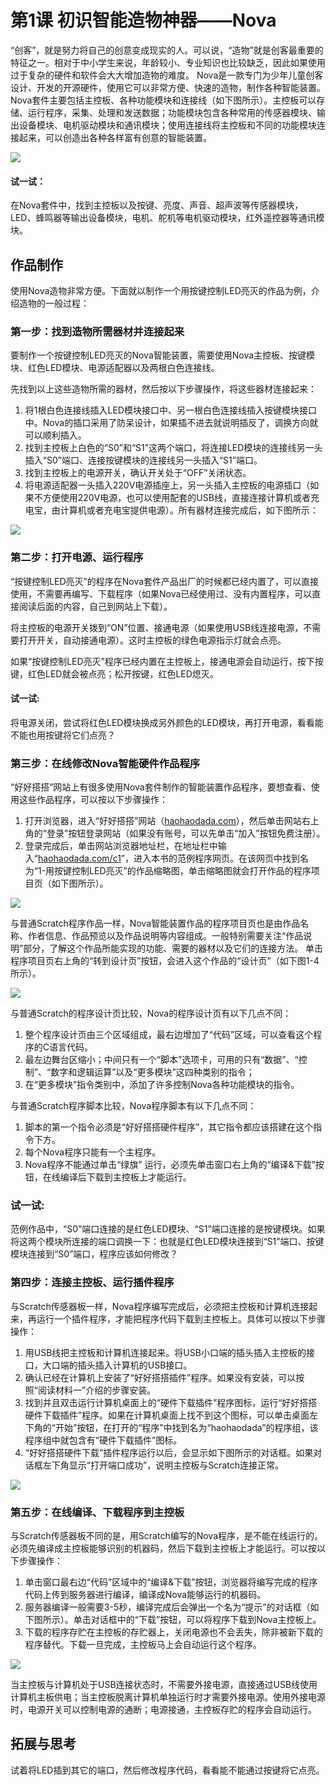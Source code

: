 # 第1课  初识智能造物神器——Nova

“创客”，就是努力将自己的创意变成现实的人。可以说，“造物”就是创客最重要的特征之一。相对于中小学生来说，年龄较小、专业知识也比较缺乏，因此如果使用过于复杂的硬件和软件会大大增加造物的难度。 Nova是一款专门为少年儿童创客设计、开发的开源硬件，使用它可以非常方便、快速的造物，制作各种智能装置。 Nova套件主要包括主控板、各种功能模块和连接线（如下图所示）。主控板可以存储、运行程序，采集、处理和发送数据；功能模块包含各种常用的传感器模块、输出设备模块、电机驱动模块和通讯模块；使用连接线将主控板和不同的功能模块连接起来，可以创造出各种各样富有创意的智能装置。

![](../../.gitbook/assets/sa1-1.png)

#### 试一试：

在Nova套件中，找到主控板以及按键、亮度、声音、超声波等传感器模块，LED、蜂鸣器等输出设备模块，电机、舵机等电机驱动模块，红外遥控器等通讯模块。

## 作品制作

使用Nova造物非常方便。下面就以制作一个用按键控制LED亮灭的作品为例，介绍造物的一般过程：

### 第一步：找到造物所需器材并连接起来

要制作一个按键控制LED亮灭的Nova智能装置，需要使用Nova主控板、按键模块、红色LED模块、电源适配器以及两根白色连接线。

先找到以上这些造物所需的器材，然后按以下步骤操作，将这些器材连接起来：

1. 将1根白色连接线插入LED模块接口中、另一根白色连接线插入按键模块接口中。Nova的插口采用了防呆设计，如果插不进去就说明插反了，调换方向就可以顺利插入。
2. 找到主控板上白色的“S0”和“S1”这两个端口，将连接LED模块的连接线另一头插入“S0”端口、连接按键模块的连接线另一头插入“S1”端口。
3. 找到主控板上的电源开关，确认开关处于“OFF”关闭状态。
4. 将电源适配器一头插入220V电源插座上，另一头插入主控板的电源插口（如果不方便使用220V电源，也可以使用配套的USB线，直接连接计算机或者充电宝，由计算机或者充电宝提供电源）。所有器材连接完成后，如下图所示：

![](../../.gitbook/assets/sa1-2.png)

### 第二步：打开电源、运行程序

“按键控制LED亮灭”的程序在Nova套件产品出厂的时候都已经内置了，可以直接使用，不需要再编写、下载程序（如果Nova已经使用过、没有内置程序，可以直接阅读后面的内容，自己到网站上下载）。

将主控板的电源开关拨到“ON”位置、接通电源（如果使用USB线连接电源，不需要打开开关，自动接通电源）。这时主控板的绿色电源指示灯就会点亮。

如果“按键控制LED亮灭”程序已经内置在主控板上，接通电源会自动运行，按下按键，红色LED就会被点亮；松开按键，红色LED熄灭。

#### 试一试:

将电源关闭，尝试将红色LED模块换成另外颜色的LED模块，再打开电源，看看能不能也用按键将它们点亮？

### 第三步：在线修改Nova智能硬件作品程序

“好好搭搭”网站上有很多使用Nova套件制作的智能装置作品程序，要想查看、使用这些作品程序，可以按以下步骤操作：

1. 打开浏览器，进入“好好搭搭”网站（[haohaodada.com](http://haohaodada.com)），然后单击网站右上角的“登录”按钮登录网站（如果没有账号，可以先单击“加入”按钮免费注册）。
2. 登录完成后，单击网站浏览器地址栏，在地址栏中输入“[haohaodada.com/c1](http://haohaodada.com/c1)”，进入本书的范例程序网页。在该网页中找到名为“1-用按键控制LED亮灭”的作品缩略图，单击缩略图就会打开作品的程序项目页（如下图所示）。

![](../../.gitbook/assets/sa1-3.png)

与普通Scratch程序作品一样，Nova智能装置作品的程序项目页也是由作品名称、作者信息、作品预览以及作品说明等内容组成。一般特别需要关注“作品说明”部分，了解这个作品所能实现的功能、需要的器材以及它们的连接方法。 单击程序项目页右上角的“转到设计页”按钮，会进入这个作品的“设计页”（如下图1-4所示）。

![](../../.gitbook/assets/sa1-4.png)

与普通Scratch的程序设计页比较，Nova的程序设计页有以下几点不同：

1. 整个程序设计页由三个区域组成，最右边增加了“代码”区域，可以查看这个程序的C语言代码。
2. 最左边舞台区缩小；中间只有一个“脚本”选项卡，可用的只有“数据”、“控制”、“数字和逻辑运算”以及“更多模块”这四种类别的指令；
3. 在“更多模块”指令类别中，添加了许多控制Nova各种功能模块的指令。

与普通Scratch程序脚本比较，Nova程序脚本有以下几点不同：

1. 脚本的第一个指令必须是“好好搭搭硬件程序”，其它指令都应该搭建在这个指令下方。
2. 每个Nova程序只能有一个主程序。
3. Nova程序不能通过单击“绿旗” 运行，必须先单击窗口右上角的“编译&下载”按钮，在线编译后下载到主控板上才能运行。

### 试一试:

范例作品中，“S0”端口连接的是红色LED模块、“S1”端口连接的是按键模块。如果将这两个模块所连接的端口调换一下：也就是红色LED模块连接到“S1”端口、按键模块连接到“S0”端口，程序应该如何修改？

### 第四步：连接主控板、运行插件程序

与Scratch传感器板一样，Nova程序编写完成后，必须把主控板和计算机连接起来，再运行一个插件程序，才能把程序代码下载到主控板上。具体可以按以下步骤操作：

1. 用USB线把主控板和计算机连接起来。将USB小口端的插头插入主控板的接口，大口端的插头插入计算机的USB接口。
2. 确认已经在计算机上安装了“好好搭搭插件”程序。如果没有安装，可以按照“阅读材料一”介绍的步骤安装。
3. 找到并且双击运行计算机桌面上的“硬件下载插件”程序图标，运行“好好搭搭硬件下载插件”程序。如果在计算机桌面上找不到这个图标，可以单击桌面左下角的“开始”按钮，在打开的“程序”中找到名为“haohaodada”的程序组，该程序组中就包含有“硬件下载插件”图标。
4. “好好搭搭硬件下载”插件程序运行以后，会显示如下图所示的对话框。如果对话框左下角显示“打开端口成功”，说明主控板与Scratch连接正常。

![](../../.gitbook/assets/sa1-5.png)

### 第五步：在线编译、下载程序到主控板

与Scratch传感器板不同的是，用Scratch编写的Nova程序，是不能在线运行的。必须先编译成主控板能够识别的机器码，然后下载到主控板上才能运行。可以按以下步骤操作：

1. 单击窗口最右边“代码”区域中的“编译&下载”按钮，浏览器将编写完成的程序代码上传到服务器进行编译，编译成Nova能够运行的机器码。
2. 服务器编译一般需要3-5秒，编译完成后会弹出一个名为“提示”的对话框（如下图所示）。单击对话框中的“下载”按钮，可以将程序下载到Nova主控板上。
3. 下载的程序存贮在主控板的存贮器上，关闭电源也不会丢失，除非被新下载的程序替代。下载一旦完成，主控板马上会自动运行这个程序。

![](../../.gitbook/assets/sa1-6.png)

当主控板与计算机处于USB连接状态时，不需要外接电源，直接通过USB线使用计算机主板供电；当主控板脱离计算机单独运行时才需要外接电源。使用外接电源时，电源开关可以控制电源的通断；电源接通，主控板存贮的程序会自动运行。

## 拓展与思考

试着将LED插到其它的端口，然后修改程序代码，看看能不能通过按键将它点亮。

